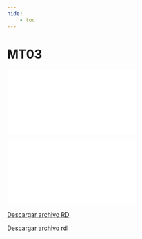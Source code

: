 ```yaml
---
hide:
    - toc
---
```


# MT03

![CECILIA_BARRAN_MT03.rd](../archivos/CECILIA_BARRAN_MT03.rd)

![CECILIA_BARRAN_MT03_CORTE.rld](../archivos/CECILIA_BARRAN_MT03_CORTE.rld)

<a href="(../docs/archivos/CECILIA_BARRAN_MT03.rd)" >Descargar <span>archivo RD</span> </a>

<a href="(../archivos/CECILIA_BARRAN_MT03_CORTE.rld)" >Descargar <span>archivo rdl</span> </a>
 